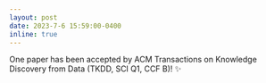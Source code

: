 ```yaml
---
layout: post
date: 2023-7-6 15:59:00-0400
inline: true
---
```


One paper has been accepted by ACM Transactions on Knowledge Discovery from Data (TKDD, SCI Q1, CCF B)! :sparkles:
